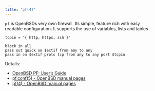 ```yaml
---
title: "pf(4)"
---
```


`pf` is OpenBSDs very own firewall. Its simple, feature rich with easy readable
configuration. It supports the use of variables, lists and tables .

```
tcpin = "{ http, https, ssh }"

block in all
pass out quick on $extif from any to any
pass in on $extif proto tcp from any to any port $tcpin
```

Details:

* [OpenBSD PF: User’s Guide](https://www.openbsd.org/faq/pf/)
* [pf.conf(5) - OpenBSD manual pages](https://man.openbsd.org/pf.conf.5)
* [pf(4) - OpenBSD manual pages](https://man.openbsd.org/pf)
